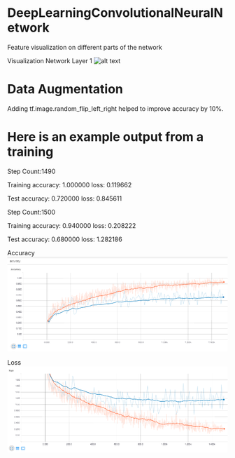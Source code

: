 # DeepLearningConvolutionalNeuralNetwork   
Feature visualization on different parts of the network

Visualization Network Layer 1
![alt text](https://raw.githubusercontent.com/gnterrell/DeepLearningConvolutionalNeuralNetwork/master/feature_viz-1.png "Conv_Layer_1")   

# Data Augmentation
Adding tf.image.random_flip_left_right helped to improve accuracy by 10%.  

# Here is an example output from a training   
Step Count:1490

Training accuracy: 1.000000 loss: 0.119662

Test accuracy: 0.720000 loss: 0.845611

Step Count:1500

Training accuracy: 0.940000 loss: 0.208222

Test accuracy: 0.680000 loss: 1.282186
  
Accuracy  
![alt text](https://raw.githubusercontent.com/gnterrell/DeepLearningConvolutionalNeuralNetwork/master/Accuracy.PNG "accuracy")    
  
Loss  
![alt text](https://raw.githubusercontent.com/gnterrell/DeepLearningConvolutionalNeuralNetwork/master/Loss.PNG "loss")     
